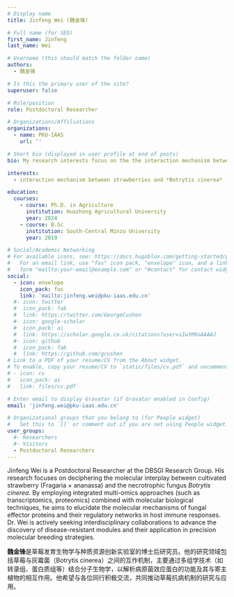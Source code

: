 ```yaml
---
# Display name
title: Jinfeng Wei (魏金锋)

# Full name (for SEO)
first_name: Jinfeng
last_name: Wei

# Username (this should match the folder name)
authors:
  - 魏金锋

# Is this the primary user of the site?
superuser: false

# Role/position
role: Postdoctoral Researcher

# Organizations/Affiliations
organizations:
  - name: PKU-IAAS
    url: ''

# Short bio (displayed in user profile at end of posts)
bio: My research interests focus on the the interaction mechanism between strawberries and *Botrytis cinerea*.

interests:
  - interaction mechanism between strawberries and *Botrytis cinerea*

education:
  courses:
    - course: Ph.D. in Agriculture
      institution: Huazhong Agricultural University
      year: 2024
    - course: B.Sc
      institution: South-Central Minzu University
      year: 2019

# Social/Academic Networking
# For available icons, see: https://docs.hugoblox.com/getting-started/page-builder/#icons
#   For an email link, use "fas" icon pack, "envelope" icon, and a link in the
#   form "mailto:your-email@example.com" or "#contact" for contact widget.
social:
  - icon: envelope
    icon_pack: fas
    link: 'mailto:jinfeng.wei@pku-iaas.edu.cn'
  #- icon: twitter
  #  icon_pack: fab
  #  link: https://twitter.com/GeorgeCushen
  #- icon: google-scholar
  #  icon_pack: ai
  #  link: https://scholar.google.co.uk/citations?user=sIwtMXoAAAAJ
  #- icon: github
  #  icon_pack: fab
  #  link: https://github.com/gcushen
# Link to a PDF of your resume/CV from the About widget.
# To enable, copy your resume/CV to `static/files/cv.pdf` and uncomment the lines below.
# - icon: cv
#   icon_pack: ai
#   link: files/cv.pdf

# Enter email to display Gravatar (if Gravatar enabled in Config)
email: 'jinfeng.wei@pku-iaas.edu.cn'

# Organizational groups that you belong to (for People widget)
#   Set this to `[]` or comment out if you are not using People widget.
user_groups:
  #- Researchers
  #- Visitors
  - Postdoctoral Researchers
---
```


Jinfeng Wei is a Postdoctoral Researcher at the DBSGI Research Group. His research focuses on deciphering the molecular interplay between cultivated strawberry (Fragaria × ananassa) and the necrotrophic fungus *Botrytis cinerea*. By employing integrated multi-omics approaches (such as transcriptomics, proteomics) combined with molecular biological techniques, he aims to elucidate the molecular mechanisms of fungal effector proteins and their regulatory networks in host immune responses. Dr. Wei is actively seeking interdisciplinary collaborations to advance the discovery of disease-resistant modules and their application in precision molecular breeding strategies.

**魏金锋**是草莓发育生物学与种质资源创新实验室的博士后研究员。他的研究领域包括草莓与灰霉菌（Botrytis cinerea）之间的互作机制，主要通过多组学技术（如转录组、蛋白质组等）结合分子生物学，以解析病原菌效应蛋白的功能及其与寄主植物的相互作用。他希望与各位同行积极交流，共同推动草莓抗病机制的研究与应用。